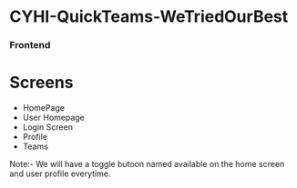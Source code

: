 # CYHI-QuickTeams-WeTriedOurBest


### Frontend 

# Screens 
 - HomePage
 - User Homepage 
 - Login Screen
 - Profile
 - Teams


 Note:- We will have a toggle butoon named available on the home screen and user profile everytime. 

